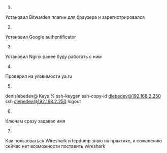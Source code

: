1.
Установил Bitwarden плагин для браузера и зарегистрировался

2.
Установил Google authentificator

3.
Установил Nginx ранее буду работать с ним

4. 
Проверил на уязвимости ya.ru

5. 
denislebedev@ Keys % ssh-keygen
ssh-copy-id dlebedev@192.168.2.250
ssh dlebedev@192.168.2.250
logout

6. 
Ключам сразу задавал имя

7.
Как пользоваться Wireshark  и tcpdump знаю на практике, к сожалению сейчас нет возможности поставить wireshark
